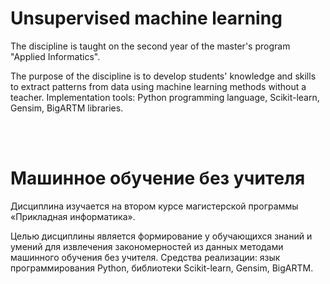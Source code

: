 # Unsupervised machine learning

The discipline is taught on the second year of the master's program "Applied Informatics".

The purpose of the discipline is to develop students' knowledge and skills to extract patterns from data using machine learning methods without a teacher. Implementation tools: Python programming language, Scikit-learn, Gensim, BigARTM libraries.

<br><br>
# Машинное обучение без учителя

Дисциплина изучается на втором курсе магистерской программы «Прикладная информатика».

Целью дисциплины является формирование у обучающихся знаний и умений для извлечения закономерностей из данных методами машинного обучения без учителя. Средства реализации: язык программирования Python, библиотеки Scikit-learn, Gensim, BigARTM.
